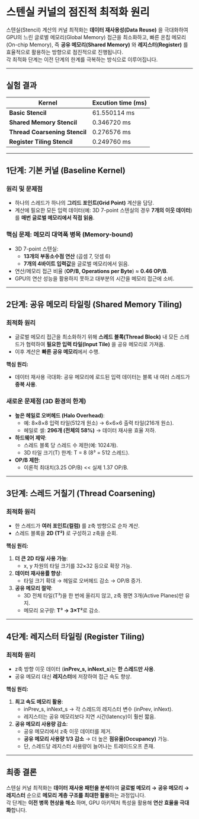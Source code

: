 # 스텐실 커널의 점진적 최적화 원리

스텐실(Stencil) 계산의 커널 최적화는 **데이터 재사용성(Data Reuse)** 을 극대화하여 GPU의 느린 글로벌 메모리(Global Memory) 접근을 최소화하고, 빠른 온칩 메모리(On-chip Memory), 즉 **공유 메모리(Shared Memory)** 와 **레지스터(Register)** 를 효율적으로 활용하는 방향으로 점진적으로 진행됩니다.  
각 최적화 단계는 이전 단계의 한계를 극복하는 방식으로 이루어집니다.

---
## **실험 결과**
| Kernel                | Excution time (ms) |
|----------------------------|----------------|
| **Basic Stencil**          | 61.550114 ms    |
| **Shared Memory Stencil**  | 0.346720 ms     |
| **Thread Coarsening Stencil** | 0.276576 ms  |
| **Register Tiling Stencil**   | 0.249760 ms  |


---

## **1단계: 기본 커널 (Baseline Kernel)**

### 원리 및 문제점
- 하나의 스레드가 하나의 **그리드 포인트(Grid Point)** 계산을 담당.
- 계산에 필요한 모든 입력 데이터(예: 3D 7-point 스텐실의 경우 **7개의 이웃 데이터**)를 **매번 글로벌 메모리에서 직접 읽음**.

### 핵심 문제: 메모리 대역폭 병목 (Memory-bound)
- 3D 7-point 스텐실:
  - **13개의 부동소수점 연산** (곱셈 7, 덧셈 6)
  - **7개의 4바이트 입력값**을 글로벌 메모리에서 읽음.
- 연산/메모리 접근 비율 (**OP/B, Operations per Byte**) ≈ **0.46 OP/B**.
- GPU의 연산 성능을 활용하지 못하고 대부분의 시간을 메모리 접근에 소비.

---

## **2단계: 공유 메모리 타일링 (Shared Memory Tiling)**

### 최적화 원리
- 글로벌 메모리 접근을 최소화하기 위해 **스레드 블록(Thread Block)** 내 모든 스레드가 협력하여 **필요한 입력 타일(Input Tile)** 을 공유 메모리로 가져옴.
- 이후 계산은 **빠른 공유 메모리**에서 수행.

**핵심 원리:**  
- 데이터 재사용 극대화: 공유 메모리에 로드된 입력 데이터는 블록 내 여러 스레드가 **중복 사용**.

### 새로운 문제점 (3D 환경의 한계)
- **높은 헤일로 오버헤드 (Halo Overhead)**:
  - 예: 8×8×8 입력 타일(512개 원소) → 6×6×6 출력 타일(216개 원소).
  - 헤일로 셀: **296개 (전체의 58%)** → 데이터 재사용 효율 저하.
- **하드웨어 제약**:
  - 스레드 블록 당 스레드 수 제한(예: 1024개).
  - 3D 타일 크기(T) 한계: T = 8 (8³ = 512 스레드).
- **OP/B 제한**:
  - 이론적 최대치(3.25 OP/B) << 실제 1.37 OP/B.

---

## **3단계: 스레드 거칠기 (Thread Coarsening)**

### 최적화 원리
- 한 스레드가 **여러 포인트(컬럼)** 를 z축 방향으로 순차 계산.
- 스레드 블록을 **2D (T²)** 로 구성하고 z축을 순회.

**핵심 원리:**  
1. **더 큰 2D 타일 사용 가능**:
   - x, y 차원의 타일 크기를 32×32 등으로 확장 가능.  
2. **데이터 재사용률 향상**:
   - 타일 크기 확대 → 헤일로 오버헤드 감소 → OP/B 증가.  
3. **공유 메모리 절약**:
   - 3D 전체 타일(T³)을 한 번에 올리지 않고, z축 평면 3개(Active Planes)만 유지.
   - 메모리 요구량: **T³ → 3×T²**로 감소.

---

## **4단계: 레지스터 타일링 (Register Tiling)**

### 최적화 원리
- z축 방향 이웃 데이터 (**inPrev_s, inNext_s**)는 **한 스레드만 사용**.
- 공유 메모리 대신 **레지스터**에 저장하여 접근 속도 향상.

**핵심 원리:**  
1. **최고 속도 메모리 활용**:
   - inPrev_s, inNext_s → 각 스레드의 레지스터 변수 (inPrev, inNext).
   - 레지스터는 공유 메모리보다 지연 시간(latency)이 훨씬 짧음.
2. **공유 메모리 사용량 감소**:
   - 공유 메모리에서 z축 이웃 데이터를 제거.
   - **공유 메모리 사용량 1/3 감소** → 더 높은 **점유율(Occupancy)** 가능.
   - 단, 스레드당 레지스터 사용량이 늘어나는 트레이드오프 존재.

---

## **최종 결론**
스텐실 커널 최적화는 **데이터 재사용 패턴을 분석**하여 **글로벌 메모리 → 공유 메모리 → 레지스터** 순으로 **메모리 계층 구조를 최대한 활용**하는 과정입니다.  
각 단계는 **이전 병목 현상을 해소** 하며, GPU 아키텍처 특성을 활용해 **연산 효율을 극대화**합니다.
